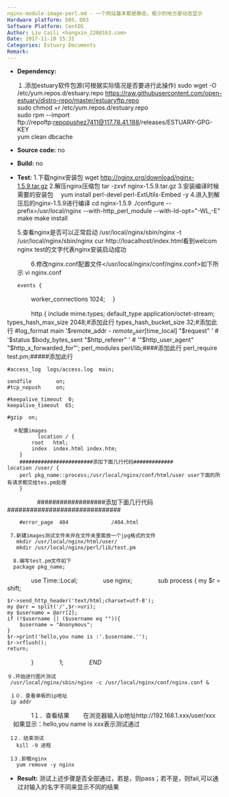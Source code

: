 ```yaml
---
nginx-module-image-perl.md - 一个网站基本都是静态，极少的地方是动态显示
Hardware platform: D05，D03
Software Platform: CentOS
Author: Liu Caili <hongxin_228@163.com>  
Date: 2017-11-10 15:31
Categories: Estuary Documents  
Remark:
---
```

- **Dependency:**
    
    １.添加estuary软件包源(可根据实际情况是否要进行此操作)
       sudo wget -O /etc/yum.repos.d/estuary.repo https://raw.githubusercontent.com/open-estuary/distro-repo/master/estuaryftp.repo     
       sudo chmod +r /etc/yum.repos.d/estuary.repo               
       sudo rpm --import ftp://repoftp:repopushez7411@117.78.41.188/releases/ESTUARY-GPG-KEY               
       yum clean dbcache

- **Source code:**
    no

- **Build:**
    no

- **Test:**
    1.下载nginx安装包
       wget http://nginx.org/download/nginx-1.5.9.tar.gz
    2.解压nginx压缩包
     tar -zxvf nginx-1.5.9.tar.gz
    3.安装编译时候需要的安装包
    　yum install perl-devel perl-ExtUtils-Embed -y
    4.进入到解压后的nginx-1.5.9进行编译
       cd nginx-1.5.9
       ./configure --prefix=/usr/local/nginx --with-http_perl_module --with-ld-opt="-WL,-E"
       make
       make install
       
   5.查看nginx是否可以正常启动
       /usr/local/nginx/sbin/nginx -t
       /usr/local/nginx/sbin/nginx
       cur http://loacalhost/index.html看到welcom nginx test的文字代表nginx安装启动成功
       
   　　 6.修改nginx.conf配置文件</usr/local/nginx/conf/nginx.conf>如下所示
      vi nginx.conf
      
      events {
   　　 worker_connections  1024;
　}


　　　　http {
    include       mime.types;
    default_type  application/octet-stream;
    types_hash_max_size 2048;#添加此行
    types_hash_bucket_size 32;#添加此行
    #log_format  main  '$remote_addr - $remote_user [$time_local] "$request" '
    #                  '$status $body_bytes_sent "$http_referer" '
    #                  '"$http_user_agent" "$http_x_forwarded_for"';
    perl_modules  perl/lib;####添加此行
    perl_require  test.pm;#####添加此行

    #access_log  logs/access.log  main;

    sendfile        on;
    #tcp_nopush     on;

    #keepalive_timeout  0;
    keepalive_timeout  65;

    #gzip  on;

      ＃配置images
              location / {
            root   html;
            index  index.html index.htm;
        }
        ########################添加下面几行代码#############
	location /user/ {
        perl pkg_name::process;/usr/local/nginx/conf/html/user user下面的所有请求都交给tes.pm处理
        }
　　　　　##################添加下面几行代码##############################
		
        
        #error_page  404              /404.html
       
     7.新建images测试文件夹并在文件夹里面放一个jpg格式的文件
       mkdir /usr/local/nginx/html/user/
       mkdir /usr/local/nginx/perl/lib/test.pm
       
      8.编写test.pm文件如下
      package pkg_name;
　　　　use Time::Local;
　　　　use nginx;
　　　　sub process {
	my $r = shift;

	$r->send_http_header('text/html;charset=utf-8');
	my @arr = split('/',$r->uri);
	my $username = @arr[2];
	if (!$username || ($username eq "")){
		$username = "Anonymous";
	}
	$r->print('hello,you name is :'.$username.'');
	$r->rflush();
	return;
　　　　}
　　　　1;
　　　　_END_

       
    ９.开始进行图片测试
     /usr/local/nginx/sbin/nginx -c /usr/local/nginx/conf/nginx.conf &
     
     １０．查看单板的ip地址
     ip addr
     
　　　　1１．查看结果
   　　在浏览器输入ip地址http://192.168.1.xxx/user/xxx 
     　如果显示：hello,you name is xxx表示测试通过
     
     1２．结束测试
       kill -9 进程
       
     1３.卸载nginx
       yum remove -y nginx
       
     
  
- **Result:**
      测试上述步骤是否全部通过，若是，则pass；若不是，则fail,可以通过对输入的名字不同来显示不同的结果
